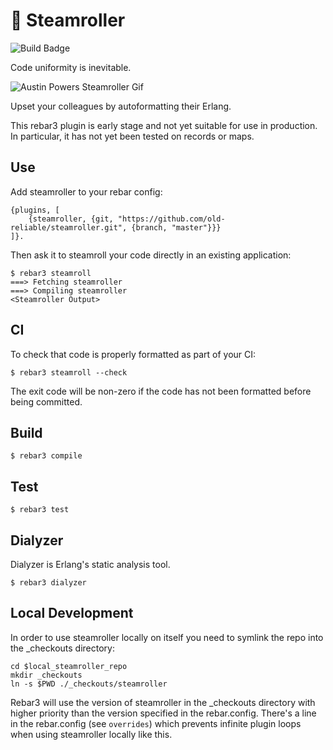🚂 Steamroller
==============

![Build Badge](https://github.com/old-reliable/steamroller/workflows/build/badge.svg)

Code uniformity is inevitable.

![Austin Powers Steamroller Gif](https://thumbs.gfycat.com/MassiveGlossyAmericantoad-size_restricted.gif)

Upset your colleagues by autoformatting their Erlang.

This rebar3 plugin is early stage and not yet suitable for use in production. In particular, it has not
yet been tested on records or maps.

Use
---

Add steamroller to your rebar config:

    {plugins, [
        {steamroller, {git, "https://github.com/old-reliable/steamroller.git", {branch, "master"}}}
    ]}.

Then ask it to steamroll your code directly in an existing application:

    $ rebar3 steamroll
    ===> Fetching steamroller
    ===> Compiling steamroller
    <Steamroller Output>

CI
---

To check that code is properly formatted as part of your CI:

    $ rebar3 steamroll --check

The exit code will be non-zero if the code has not been formatted before being committed.

Build
-----

    $ rebar3 compile

Test
----

    $ rebar3 test

Dialyzer
--------

Dialyzer is Erlang's static analysis tool.

    $ rebar3 dialyzer

Local Development
-----------------

In order to use steamroller locally on itself you need to symlink the repo into the \_checkouts
directory:

    cd $local_steamroller_repo
    mkdir _checkouts
    ln -s $PWD ./_checkouts/steamroller

Rebar3 will use the version of steamroller in the \_checkouts directory with higher priority than
the version specified in the rebar.config. There's a line in the rebar.config (see `overrides`)
which prevents infinite plugin loops when using steamroller locally like this.
